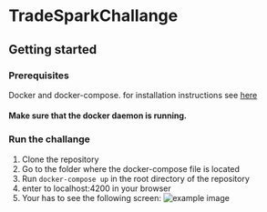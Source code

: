 # TradeSparkChallange



## Getting started

### Prerequisites
Docker and docker-compose. for installation instructions see [here](https://docs.docker.com/install/)

#### Make sure that the docker daemon is running.


### Run the challange
1. Clone the repository
2. Go to the folder where the docker-compose file is located
3. Run `docker-compose up` in the root directory of the repository
4. enter to localhost:4200 in your browser
5. Your has to see the following screen:
![example image](TradeSparkChallenge\tradesparkChallange\images\main_screen.png)

